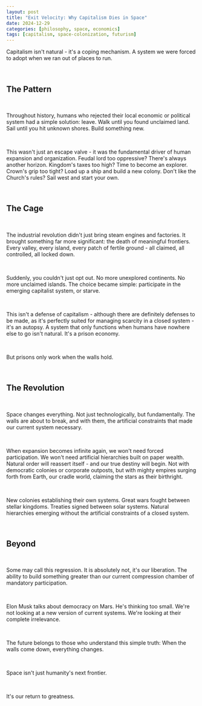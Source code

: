 ```yaml
---
layout: post
title: "Exit Velocity: Why Capitalism Dies in Space"
date: 2024-12-29
categories: [philosophy, space, economics]
tags: [capitalism, space-colonization, futurism]
---
```


Capitalism isn't natural - it's a coping mechanism. A system we were forced to adopt when we ran out of places to run.

<br>

## The Pattern

<br>

Throughout history, humans who rejected their local economic or political system had a simple solution: leave. Walk until you found unclaimed land. Sail until you hit unknown shores. Build something new.

<br>

This wasn't just an escape valve - it was the fundamental driver of human expansion and organization. Feudal lord too oppressive? There's always another horizon. Kingdom's taxes too high? Time to become an explorer. Crown's grip too tight? Load up a ship and build a new colony. Don't like the Church's rules? Sail west and start your own.

<br>

## The Cage

<br>

The industrial revolution didn't just bring steam engines and factories. It brought something far more significant: the death of meaningful frontiers. Every valley, every island, every patch of fertile ground - all claimed, all controlled, all locked down.

<br>

Suddenly, you couldn't just opt out. No more unexplored continents. No more unclaimed islands. The choice became simple: participate in the emerging capitalist system, or starve.

<br>

This isn't a defense of capitalism - although there are definitely defenses to be made, as it's perfectly suited for managing scarcity in a closed system - it's an autopsy. A system that only functions when humans have nowhere else to go isn't natural. It's a prison economy.

<br>

But prisons only work when the walls hold.

<br>

## The Revolution

<br>

Space changes everything. Not just technologically, but fundamentally. The walls are about to break, and with them, the artificial constraints that made our current system necessary.

<br>

When expansion becomes infinite again, we won't need forced participation. We won't need artificial hierarchies built on paper wealth. Natural order will reassert itself - and our true destiny will begin. Not with democratic colonies or corporate outposts, but with mighty empires surging forth from Earth, our cradle world, claiming the stars as their birthright.

<br>

New colonies establishing their own systems. Great wars fought between stellar kingdoms. Treaties signed between solar systems. Natural hierarchies emerging without the artificial constraints of a closed system.

<br>

## Beyond

<br>

Some may call this regression. It is absolutely not, it's our liberation. The ability to build something greater than our current compression chamber of mandatory participation.

<br>

Elon Musk talks about democracy on Mars. He's thinking too small. We're not looking at a new version of current systems. We're looking at their complete irrelevance.

<br>

The future belongs to those who understand this simple truth: When the walls come down, everything changes.

<br>

Space isn't just humanity's next frontier.

<br>

It's our return to greatness.

